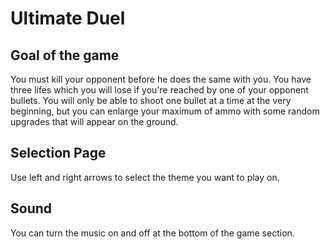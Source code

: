 # Ultimate Duel

## Goal of the game
You must kill your opponent before he does the same with you. You have three lifes which you will lose if you're reached by one of your opponent bullets.
You will only be able to shoot one bullet at a time at the very beginning, but you can enlarge your maximum of ammo with some random upgrades that will appear on the ground.

## Selection Page
Use left and right arrows to select the theme you want to play on.


## Sound
You can turn the music on and off at the bottom of the game section.
